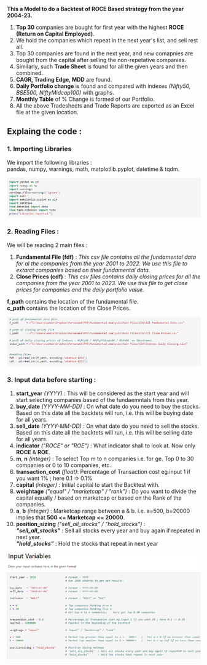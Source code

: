 **This a Model to do a Backtest of ROCE Based strategy from the year 2004-23.**  
1) **Top 30** companies are bought for first year with the highest **ROCE (Return on Capital Employed)**.  
2) We hold the companies which repeat in the next year's list, and sell rest all.
3) Top 30 companies are found in the next year, and new comapnies are bought from the capital after selling the non-repetative companies.
4) Similarly, such **Trade Sheet** is found for all the given  years and then combined.
5) **CAGR, Trading Edge, MDD** are found.
6) **Daily Portfolio change** is found and compared with indexes _(Nifty50, BSE500, NiftyMidcap100)_ with graphs.
7) **Monthly Table** of % Change is formed of our Portfolio.
8) All the above Tradesheets and Trade Reports are exported as an Excel file at the given location.


## Explaing the code :

### 1. Importing Libraries
We import the following libraries :  
pandas, numpy, warnings, math, matplotlib.pyplot, datetime & tqdm.  
  
<img src="https://github.com/qodeinvestments/Swan-Documentation/blob/main/Systems/QGF/Backtest_Code/Python%20Codes/pngs/import.PNG" width = "800">


### 2. Reading Files :  
We will be reading 2 main files :  
1) **Fundamental File (fdf)** : _This csv file contains all the fundamental data for al the companies from the year 2001 to 2022. We use this file to extarct companies based on their fundamental data._
2) **Close Prices (cdf)** : _This csv files contains daily closing prices for all the companies from the year 2001 to 2023. We use this file to get close prices for companies and the daily portfolio value._

**f_path** contains the location of the fundamental file.  
**c_path** contains the location of the Close Prices.  
  
<img src="https://github.com/qodeinvestments/Swan-Documentation/blob/main/Systems/QGF/Backtest_Code/Python%20Codes/pngs/read%20files.PNG" width = "800">  
  
### 3. Input data before starting :  
1) **start_year** _(YYYY)_ : This will be considered as the start year and will start selecting companies based of the fundaemntals from this year.  
2) **buy_date** _(YYYY-MM-DD)_ : On what date do you need to buy the stocks. Based on this date all the backtets will run, i.e. this will be buying date for all years.
3) **sell_date** _(YYYY-MM-DD)_ : On what date do you need to sell the stocks. Based on this date all the backtets will run, i.e. this will be selling date for all years.
4) **indicator** _("ROCE" or "ROE")_ : What indicator shall to look at. Now only **ROCE** & **ROE**.
5) **m**, **n** _(integer)_ : To select Top m to n companies i.e. for ge. Top 0 to 30 companies or 0 to 10 companies, etc.
6) **transaction_cost** _(float)_: Percentage of Transaction cost eg.input 1 if you want 1% ; here 0.1 => 0.1%  
7) **capital** _(integer)_ : Initial capital to start the Backtest with.
8) **weightage** _("equal" / "marketcap" / "rank")_ : Do you want to divide the capital equally / based on marketcap or based on the Rank of the companies.
9) **a**, **b** _(integer)_ : Marketcap range between a & b. i.e. a=500, b=20000 implies that **500 <= Marketcap <= 20000**.
10) **position_sizing** _("sell_all_stocks" / "hold_stocks")_ :  
**_"sell_all_stocks"_** : Sell all stocks every year and buy again if repeated in next year.  
**_"hold_stocks"_** : Hold the stocks that repeat in next year
  
<img src="https://github.com/qodeinvestments/Swan-Documentation/blob/main/Systems/QGF/Backtest_Code/Python%20Codes/pngs/Input%20variables.PNG" width = "800">  
  
 
